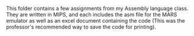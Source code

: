This folder contains a few assignments from my Assembly language class. They are written in MIPS, and each includes the asm file for the MARS emulator as well as an excel document containing the code (This was the professor's recommended way to save the code for printing).
